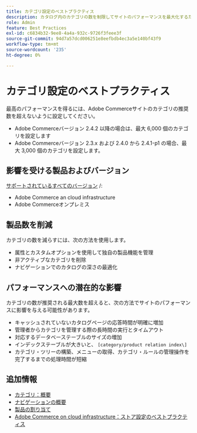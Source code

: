 ```yaml
---
title: カテゴリ設定のベストプラクティス
description: カタログ内のカテゴリの数を制限してサイトのパフォーマンスを最大化するためのベストプラクティスについて説明します。
role: Admin
feature: Best Practices
exl-id: c6834b32-9ee8-4a4a-932c-9726f3feee3f
source-git-commit: 94d7a57dcd006251e8eefbdb4ec3a5e140bf43f9
workflow-type: tm+mt
source-wordcount: '235'
ht-degree: 0%

---
```


# カテゴリ設定のベストプラクティス

最高のパフォーマンスを得るには、Adobe Commerceサイトのカテゴリの推奨数を超えないように設定してください。

- Adobe Commerceバージョン 2.4.2 以降の場合は、最大 6,000 個のカテゴリを設定します
- Adobe Commerceバージョン 2.3.x および 2.4.0 から 2.4.1-p1 の場合、最大 3,000 個のカテゴリを設定します。

## 影響を受ける製品およびバージョン

[サポートされているすべてのバージョン](../../../release/versions.md) /:

- Adobe Commerce an cloud infrastructure
- Adobe Commerceオンプレミス

## 製品数を削減

カテゴリの数を減らすには、次の方法を使用します。

- 属性とカスタムオプションを使用して独自の製品機能を管理
- 非アクティブなカテゴリを削除
- ナビゲーションでのカタログの深さの最適化

## パフォーマンスへの潜在的な影響

カテゴリの数が推奨される最大数を超えると、次の方法でサイトのパフォーマンスに影響を与える可能性があります。

- キャッシュされていないカタログページの応答時間が明確に増加
- 管理者からカテゴリを管理する際の長時間の実行とタイムアウト
- 対応するデータベーステーブルのサイズの増加
- インデックステーブルが大きいと、 `[category/product relation index\]`
- カテゴリ・ツリーの構築、メニューの取得、カテゴリ・ルールの管理操作を完了するまでの処理時間が短縮

## 追加情報

- [カテゴリ：概要](https://experienceleague.adobe.com/docs/commerce-admin/catalog/categories/categories.html)
- [ナビゲーションの概要](https://experienceleague.adobe.com/docs/commerce-admin/catalog/catalog/navigation/navigation.html)
- [製品の割り当て](https://experienceleague.adobe.com/docs/commerce-admin/catalog/categories/products-in-category/categories-product-assignments.html)
- [Adobe Commerce on cloud infrastructure：ストア設定のベストプラクティス](https://devdocs.magento.com/cloud/configure/configure-best-practices.html)
